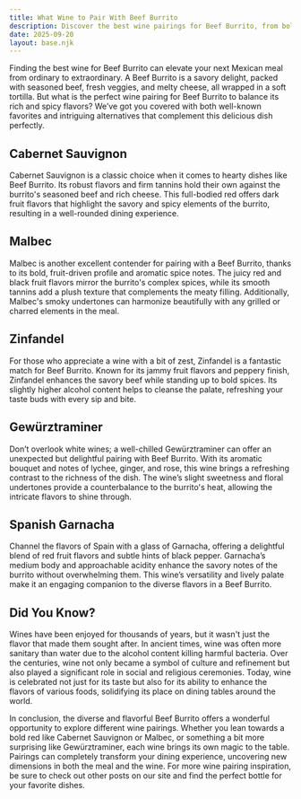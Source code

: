 ```yaml
---
title: What Wine to Pair With Beef Burrito
description: Discover the best wine pairings for Beef Burrito, from bold reds to crisp whites.
date: 2025-09-20
layout: base.njk
---
```


Finding the best wine for Beef Burrito can elevate your next Mexican meal from ordinary to extraordinary. A Beef Burrito is a savory delight, packed with seasoned beef, fresh veggies, and melty cheese, all wrapped in a soft tortilla. But what is the perfect wine pairing for Beef Burrito to balance its rich and spicy flavors? We’ve got you covered with both well-known favorites and intriguing alternatives that complement this delicious dish perfectly.

## Cabernet Sauvignon

Cabernet Sauvignon is a classic choice when it comes to hearty dishes like Beef Burrito. Its robust flavors and firm tannins hold their own against the burrito's seasoned beef and rich cheese. This full-bodied red offers dark fruit flavors that highlight the savory and spicy elements of the burrito, resulting in a well-rounded dining experience.

## Malbec

Malbec is another excellent contender for pairing with a Beef Burrito, thanks to its bold, fruit-driven profile and aromatic spice notes. The juicy red and black fruit flavors mirror the burrito's complex spices, while its smooth tannins add a plush texture that complements the meaty filling. Additionally, Malbec's smoky undertones can harmonize beautifully with any grilled or charred elements in the meal.

## Zinfandel

For those who appreciate a wine with a bit of zest, Zinfandel is a fantastic match for Beef Burrito. Known for its jammy fruit flavors and peppery finish, Zinfandel enhances the savory beef while standing up to bold spices. Its slightly higher alcohol content helps to cleanse the palate, refreshing your taste buds with every sip and bite.

## Gewürztraminer

Don’t overlook white wines; a well-chilled Gewürztraminer can offer an unexpected but delightful pairing with Beef Burrito. With its aromatic bouquet and notes of lychee, ginger, and rose, this wine brings a refreshing contrast to the richness of the dish. The wine’s slight sweetness and floral undertones provide a counterbalance to the burrito's heat, allowing the intricate flavors to shine through.

## Spanish Garnacha

Channel the flavors of Spain with a glass of Garnacha, offering a delightful blend of red fruit flavors and subtle hints of black pepper. Garnacha’s medium body and approachable acidity enhance the savory notes of the burrito without overwhelming them. This wine’s versatility and lively palate make it an engaging companion to the diverse flavors in a Beef Burrito.

## Did You Know?

Wines have been enjoyed for thousands of years, but it wasn't just the flavor that made them sought after. In ancient times, wine was often more sanitary than water due to the alcohol content killing harmful bacteria. Over the centuries, wine not only became a symbol of culture and refinement but also played a significant role in social and religious ceremonies. Today, wine is celebrated not just for its taste but also for its ability to enhance the flavors of various foods, solidifying its place on dining tables around the world.

In conclusion, the diverse and flavorful Beef Burrito offers a wonderful opportunity to explore different wine pairings. Whether you lean towards a bold red like Cabernet Sauvignon or Malbec, or something a bit more surprising like Gewürztraminer, each wine brings its own magic to the table. Pairings can completely transform your dining experience, uncovering new dimensions in both the meal and the wine. For more wine pairing inspiration, be sure to check out other posts on our site and find the perfect bottle for your favorite dishes.